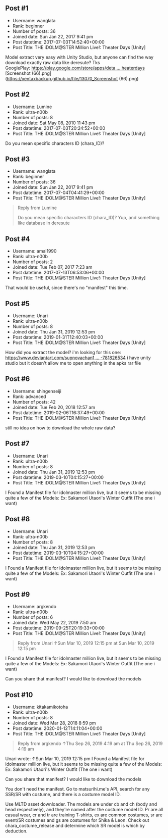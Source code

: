 ## Post #1
- Username: wanglata
- Rank: beginner
- Number of posts: 36
- Joined date: Sun Jan 22, 2017 9:41 pm
- Post datetime: 2017-07-03T14:52:40+00:00
- Post Title: THE iDOLM@STER Million Live!: Theater Days [Unity]

Model extract very easy with Unity Studio, but anyone can find the way download exactly raw data like deresute? Tks  
GooglePlay: [https://play.google.com/store/apps/deta ... heaterdays](https://play.google.com/store/apps/details?id=com.bandainamcoent.imas_millionlive_theaterdays)
[Screenshot (66).png](https://xentaxbackup.github.io/file/13070_Screenshot (66).png)
## Post #2
- Username: Lumine
- Rank: ultra-n00b
- Number of posts: 8
- Joined date: Sat May 08, 2010 11:43 pm
- Post datetime: 2017-07-03T20:24:52+00:00
- Post Title: THE iDOLM@STER Million Live!: Theater Days [Unity]

Do you mean specific characters ID (chara_ID)?
## Post #3
- Username: wanglata
- Rank: beginner
- Number of posts: 36
- Joined date: Sun Jan 22, 2017 9:41 pm
- Post datetime: 2017-07-04T04:41:29+00:00
- Post Title: THE iDOLM@STER Million Live!: Theater Days [Unity]

> Reply from Lumine
>
> Do you mean specific characters ID (chara_ID)?
Yup, and something like database in deresute
## Post #4
- Username: amai1990
- Rank: ultra-n00b
- Number of posts: 2
- Joined date: Tue Feb 07, 2017 7:23 am
- Post datetime: 2017-07-13T06:53:06+00:00
- Post Title: THE iDOLM@STER Million Live!: Theater Days [Unity]

That would be useful, since there's no "manifest" this time.
## Post #5
- Username: Unari
- Rank: ultra-n00b
- Number of posts: 8
- Joined date: Thu Jan 31, 2019 12:53 pm
- Post datetime: 2019-01-31T12:40:03+00:00
- Post Title: THE iDOLM@STER Million Live!: Theater Days [Unity]

How did you extract the model? i'm looking for this one: [https://www.deviantart.com/supnovachan1 ... -781826534](https://www.deviantart.com/supnovachan17/art/Idolm-ster-Million-Live-Theater-Days-Miya-781826534) i have unity studio but it doesn't allow me to open anything in the apks rar file
## Post #6
- Username: shingenseiji
- Rank: advanced
- Number of posts: 42
- Joined date: Tue Feb 20, 2018 12:57 am
- Post datetime: 2019-02-06T16:37:49+00:00
- Post Title: THE iDOLM@STER Million Live!: Theater Days [Unity]

still no idea on how to download the whole raw data?
## Post #7
- Username: Unari
- Rank: ultra-n00b
- Number of posts: 8
- Joined date: Thu Jan 31, 2019 12:53 pm
- Post datetime: 2019-03-10T04:15:27+00:00
- Post Title: THE iDOLM@STER Million Live!: Theater Days [Unity]

I Found a Manifest file for idolmaster million live, but it seems to be missing quite a few of the Models: Ex: Sakamori Utaori's Winter Outfit (The one i want)
## Post #8
- Username: Unari
- Rank: ultra-n00b
- Number of posts: 8
- Joined date: Thu Jan 31, 2019 12:53 pm
- Post datetime: 2019-03-10T04:15:27+00:00
- Post Title: THE iDOLM@STER Million Live!: Theater Days [Unity]

I Found a Manifest file for idolmaster million live, but it seems to be missing quite a few of the Models: Ex: Sakamori Utaori's Winter Outfit (The one i want)
## Post #9
- Username: argkendo
- Rank: ultra-n00b
- Number of posts: 6
- Joined date: Wed May 22, 2019 7:50 am
- Post datetime: 2019-09-25T20:19:33+00:00
- Post Title: THE iDOLM@STER Million Live!: Theater Days [Unity]

> Reply from Unari ↑Sun Mar 10, 2019 12:15 pm at Sun Mar 10, 2019 12:15 pm
>
> 
I Found a Manifest file for idolmaster million live, but it seems to be missing quite a few of the Models: Ex: Sakamori Utaori's Winter Outfit (The one i want)

Can you share that manifest? I would like to download the models
## Post #10
- Username: kitakamikotoha
- Rank: ultra-n00b
- Number of posts: 8
- Joined date: Wed Mar 28, 2018 8:59 pm
- Post datetime: 2020-01-12T14:11:04+00:00
- Post Title: THE iDOLM@STER Million Live!: Theater Days [Unity]

> Reply from argkendo ↑Thu Sep 26, 2019 4:19 am at Thu Sep 26, 2019 4:19 am
>
> 
Unari wrote: ↑Sun Mar 10, 2019 12:15 pm
I Found a Manifest file for idolmaster million live, but it seems to be missing quite a few of the Models: Ex: Sakamori Utaori's Winter Outfit (The one i want)


Can you share that manifest? I would like to download the models

You don't need the manifest. Go to matsurihi.me's API, search for any SSR/SR with costume, and there is a costume model ID. 

Use MLTD asset downloader. The models are under cb and ch (body and head respectively), and they're named after the costume model ID. 
Pr are all casual wear, cr and tr are training T-shirts, ex are common costumes, sr are event/SR costumes and gs are costumes for Shika & Leon. Check out chara_costume_release and determine which SR model is which by deduction.
